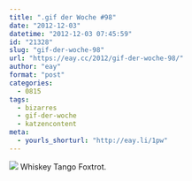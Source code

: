 ```yaml
---
title: ".gif der Woche #98"
date: "2012-12-03"
datetime: "2012-12-03 07:45:59"
id: "21328"
slug: "gif-der-woche-98"
url: "https://eay.cc/2012/gif-der-woche-98/"
author: "eay"
format: "post"
categories:
  - 0815
tags:
  - bizarres
  - gif-der-woche
  - katzencontent
meta:
  - yourls_shorturl: "http://eay.li/1pw"
---
```


![](https://eay.cc/uploads/2012/wtf.gif) Whiskey Tango Foxtrot.

